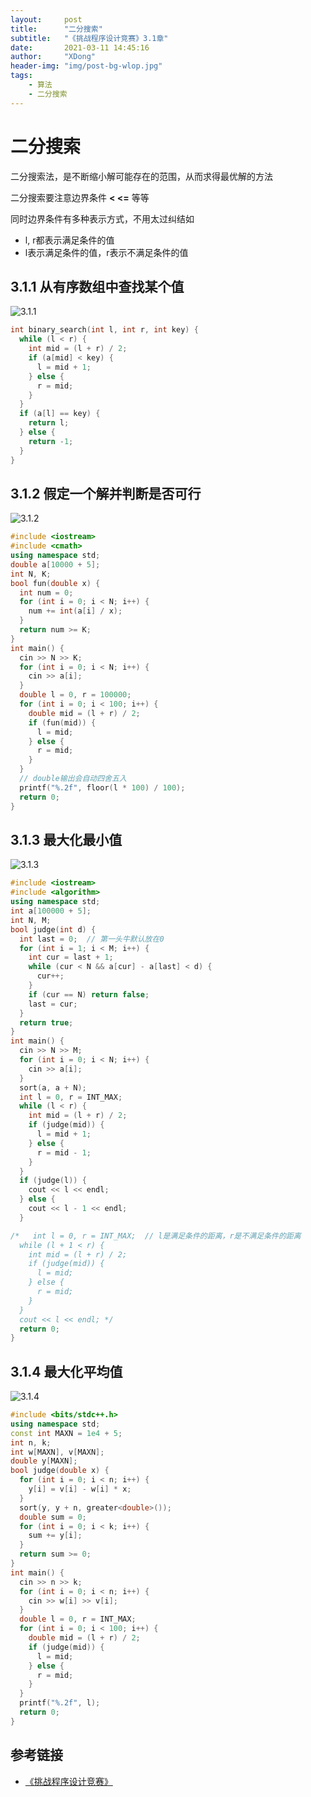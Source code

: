 ```yaml
---
layout:     post
title:      "二分搜索"
subtitle:   "《挑战程序设计竞赛》3.1章"
date:       2021-03-11 14:45:16
author:     "XDong"
header-img: "img/post-bg-wlop.jpg"
tags:
    - 算法
    - 二分搜索
---
```



# 二分搜索

二分搜索法，是不断缩小解可能存在的范围，从而求得最优解的方法

二分搜索要注意边界条件 **< <=** 等等

同时边界条件有多种表示方式，不用太过纠结如

- l, r都表示满足条件的值
- l表示满足条件的值，r表示不满足条件的值

## 3.1.1 从有序数组中查找某个值

![3.1.1](/img/algorithms/3.1.1.png)

```cpp
int binary_search(int l, int r, int key) {
  while (l < r) {
    int mid = (l + r) / 2;
    if (a[mid] < key) {
      l = mid + 1;
    } else {
      r = mid;
    }
  }
  if (a[l] == key) {
    return l;
  } else {
    return -1;
  }
}
```

## 3.1.2 假定一个解并判断是否可行

![3.1.2](/img/algorithms/3.1.2.png)

```cpp
#include <iostream>
#include <cmath>
using namespace std;
double a[10000 + 5];
int N, K;
bool fun(double x) {
  int num = 0;
  for (int i = 0; i < N; i++) {
    num += int(a[i] / x);
  }
  return num >= K;
}
int main() {
  cin >> N >> K;
  for (int i = 0; i < N; i++) {
    cin >> a[i];
  }
  double l = 0, r = 100000;
  for (int i = 0; i < 100; i++) {
    double mid = (l + r) / 2;
    if (fun(mid)) {
      l = mid;
    } else {
      r = mid;
    }
  }
  // double输出会自动四舍五入
  printf("%.2f", floor(l * 100) / 100);
  return 0;
}
```

## 3.1.3 最大化最小值

![3.1.3](/img/algorithms/3.1.3.png)

```cpp
#include <iostream>
#include <algorithm>
using namespace std;
int a[100000 + 5];
int N, M;
bool judge(int d) {
  int last = 0;  // 第一头牛默认放在0
  for (int i = 1; i < M; i++) {
    int cur = last + 1;
    while (cur < N && a[cur] - a[last] < d) {
      cur++;
    }
    if (cur == N) return false;
    last = cur;
  }
  return true;
}
int main() {
  cin >> N >> M;
  for (int i = 0; i < N; i++) {
    cin >> a[i];
  }
  sort(a, a + N);
  int l = 0, r = INT_MAX;
  while (l < r) {
    int mid = (l + r) / 2;
    if (judge(mid)) {
      l = mid + 1;
    } else {
      r = mid - 1;
    }
  }
  if (judge(l)) {
    cout << l << endl;
  } else {
    cout << l - 1 << endl; 
  }

/*   int l = 0, r = INT_MAX;  // l是满足条件的距离，r是不满足条件的距离
  while (l + 1 < r) {
    int mid = (l + r) / 2;
    if (judge(mid)) {
      l = mid;
    } else {
      r = mid;
    }
  }
  cout << l << endl; */
  return 0;
}

```

## 3.1.4 最大化平均值

![3.1.4](/img/algorithms/3.1.4.png)

```cpp
#include <bits/stdc++.h>
using namespace std;
const int MAXN = 1e4 + 5;
int n, k;
int w[MAXN], v[MAXN];
double y[MAXN];
bool judge(double x) {
  for (int i = 0; i < n; i++) {
    y[i] = v[i] - w[i] * x;
  }
  sort(y, y + n, greater<double>());
  double sum = 0;
  for (int i = 0; i < k; i++) {
    sum += y[i];
  }
  return sum >= 0;
}
int main() {
  cin >> n >> k;
  for (int i = 0; i < n; i++) {
    cin >> w[i] >> v[i];
  }
  double l = 0, r = INT_MAX;
  for (int i = 0; i < 100; i++) {
    double mid = (l + r) / 2;
    if (judge(mid)) {
      l = mid;
    } else {
      r = mid;
    }
  }
  printf("%.2f", l);
  return 0;
}
```

## 参考链接

- [《挑战程序设计竞赛》](/pdf/挑战程序设计竞赛.pdf)